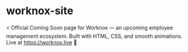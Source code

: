 # worknox-site
⚡ Official Coming Soon page for Worknox — an upcoming employee management ecosystem. Built with HTML, CSS, and smooth animations. Live at https://worknox.live 🚀
